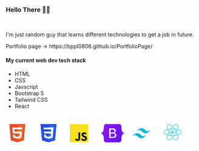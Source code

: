 ### Hello There 👋🗿
<br>
<p>I'm just random guy that learns different
technologies to get a job in future.</p>
Portfolio page -> https://bppl0806.github.io/PortfolioPage/
<br>
<h4>My current web dev tech stack</h4>
<ul>
 <li>HTML</li>
 <li>CSS</li>
 <li>Javscript</li>
 <li>Bootstrap 5</li>
 <li>Tailwind CSS</li>
 <li>React</li>
</ul>
<br>
<img src="stack.png"/>
